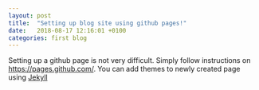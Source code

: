 ```yaml
---
layout: post
title:  "Setting up blog site using github pages!"
date:   2018-08-17 12:16:01 +0100
categories: first blog
---
```

Setting up a github page is not very difficult. Simply follow instructions on https://pages.github.com/.
You can add themes to newly created page using [Jekyll](https://help.github.com/articles/adding-a-jekyll-theme-to-your-github-pages-site/)
